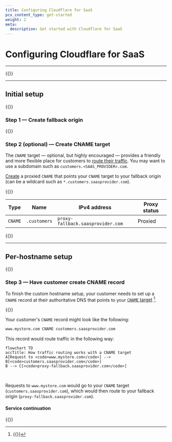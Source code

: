 ```yaml
---
title: Configuring Cloudflare for SaaS
pcx_content_type: get-started
weight: 2
meta:
  description: Get started with Cloudflare for SaaS
---
```


# Configuring Cloudflare for SaaS

---

{{<render file="_get-started-prereqs.md">}}

---

## Initial setup

{{<render file="_get-started-initial-setup-preamble.md">}}
<br/>

### Step 1 — Create fallback origin

{{<render file="_get-started-fallback-origin.md" noMarkdown=true >}}

### Step 2 (optional) — Create CNAME target

The `CNAME` target — optional, but highly encouraged — provides a friendly and more flexible place for customers to [route their traffic](#step-3--have-customer-create-cname-record). You may want to use a subdomain such as `customers.<SAAS_PROVIDER>.com`.

[Create](/dns/manage-dns-records/how-to/create-dns-records/#create-dns-records) a proxied `CNAME` that points your `CNAME` target to your fallback origin (can be a wildcard such as `*.customers.saasprovider.com`).

{{<example>}}

| **Type** | **Name** | **IPv4 address** | **Proxy status** |
| -------- | -------- | ---------------- | ---------------- |
| `CNAME`       | `.customers` | `proxy-fallback.saasprovider.com` | Proxied       |

{{</example>}}

---

## Per-hostname setup

{{<render file="_get-started-per-hostname.md" noMarkdown=true >}}

### Step 3 — Have customer create CNAME record

To finish the custom hostname setup, your customer needs to set up a `CNAME` record at their authoritative DNS that points to your [`CNAME` target](#step-2-optional--create-cname-target) [^1].

{{<render file="_get-started-check-statuses.md">}}

Your customer's `CNAME` record might look like the following:

```txt
www.mystore.com CNAME customers.saasprovider.com
```

This record would route traffic in the following way:

```mermaid
flowchart TD
accTitle: How traffic routing works with a CNAME target
A[Request to <code>www.mystore.com</code>] --> B[<code>customers.saasprovider.com</code>]
B --> C[<code>proxy-fallback.saasprovider.com</code>]
```
<br/>

Requests to `www.mystore.com` would go to your `CNAME` target (`customers.saasprovider.com`), which would then route to your fallback origin (`proxy-fallback.saasprovider.com`).

[^1]: {{<render file="_regional-services.md">}}

#### Service continuation

{{<render file="_get-started-service-continuation.md">}}
